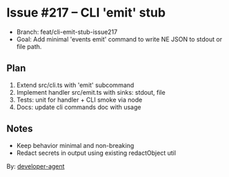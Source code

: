 # Issue #217 – CLI 'emit' stub

- Branch: feat/cli-emit-stub-issue217
- Goal: Add minimal 'events emit' command to write NE JSON to stdout or file path.

## Plan

1. Extend src/cli.ts with 'emit' subcommand
2. Implement handler src/emit.ts with sinks: stdout, file
3. Tests: unit for handler + CLI smoke via node
4. Docs: update cli commands doc with usage

## Notes

- Keep behavior minimal and non-breaking
- Redact secrets in output using existing redactObject util

By: [developer-agent](https://app.a5c.ai/a5c/agents/development/developer-agent)
